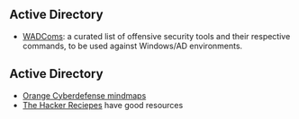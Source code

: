 
## Active Directory

- [WADComs](https://wadcoms.github.io/): a curated list of offensive security tools and their respective commands, to be used against Windows/AD environments.


## Active Directory

- [Orange Cyberdefense mindmaps](https://orange-cyberdefense.github.io/ocd-mindmaps/)
- [The Hacker Reciepes](https://www.thehacker.recipes/) have good resources
